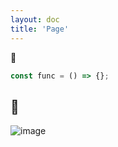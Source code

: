 ```yaml
---
layout: doc
title: 'Page'
---
```

:tada:
```js
const func = () => {}; 
```
:email:
---
<!-- ![image](page.png) -->
![image](https://tucdn.wpon.cn/2023/01/08/5e3c056d74772.png)

